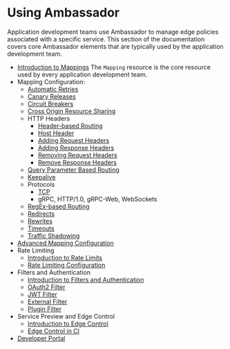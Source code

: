 # Using Ambassador

Application development teams use Ambassador to manage edge policies associated with a specific service. This section of the documentation covers core Ambassador elements that are typically used by the application development team.

* [Introduction to Mappings](intro-mappings) The `Mapping` resource is the core resource used by every application development team.
* Mapping Configuration:
  * [Automatic Retries](retries)
  * [Canary Releases](canary)
  * [Circuit Breakers](circuit-breakers)
  * [Cross Origin Resource Sharing](cors)
  * HTTP Headers
    * [Header-based Routing](headers/headers)
    * [Host Header](headers/host)
    * [Adding Request Headers](headers/add_request_headers)
    * [Adding Response Headers](headers/add_response_headers)
    * [Removing Request Headers](headers/remove_request_headers)
    * [Remove Response Headers](headers/remove_response_headers)
  * [Query Parameter Based Routing](query_parameters)
  * [Keepalive](keepalive)
  * Protocols
    * [TCP](tcpmappings)
    * gRPC, HTTP/1.0, gRPC-Web, WebSockets
  * [RegEx-based Routing](prefix_regex)
  * [Redirects](redirects)
  * [Rewrites](rewrites)
  * [Timeouts](timeouts)
  * [Traffic Shadowing](shadowing)
* [Advanced Mapping Configuration](mappings)
* Rate Limiting
  * [Introduction to Rate Limits](rate-limits/)
  * [Rate Limiting Configuration](rate-limits/rate-limits)
* Filters and Authentication
  * [Introduction to Filters and Authentication](filters/)
  * [OAuth2 Filter](filters/oauth2)
  * [JWT Filter](filters/jwt)
  * [External Filter](filters/external)
  * [Plugin Filter](filters/plugin)
* Service Preview and Edge Control
  * [Introduction to Edge Control](edgectl/edge-control)
  * [Edge Control in CI](edgectl/edge-control-in-ci)
* [Developer Portal](dev-portal)
